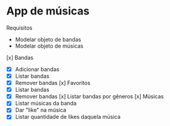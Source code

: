 # App de músicas
Requisitos
  - Modelar objeto de bandas
  - Modelar objeto de músicas

[x] Bandas
  - [x] Adicionar bandas
  - [x] Listar bandas
  - [x] Remover bandas
[x] Favoritos
  - [x] Listar bandas
  - [x] Remover bandas
[x] Listar bandas por gêneros
[x] Músicas
  - [x] Listar músicas da banda
  - [x] Dar "like" na música
  - [x] Listar quantidade de likes daquela música